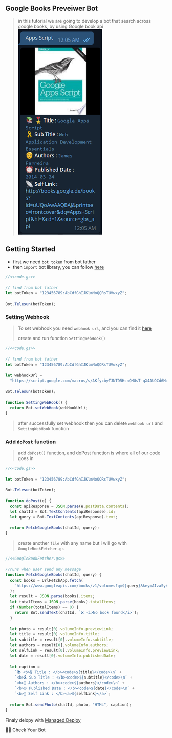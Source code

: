 ## Google Books Preveiwer Bot

> in this tutorial we are going to develop a bot that search across google books, by using Google book api
> ![Result](../../../assets/example/googlebook.png)

## Getting Started

- first we need `bot token` from bot father
- then `import` bot library, you can follow [here](https://github.com/abdiu34567/telesun.js/blob/main/ImportingLib.md)

```js
//<<code.gs>>

// find from bot father
let botToken = "123456789:AbCdfGhIJKlmNoQQRsTUVwxyZ";

Bot.Telesun(botToken);
```

### Setting Webhook

> To set webhook you need `webhook url`, and you can find it [here](https://github.com/abdiu34567/telesun.js/blob/main/Deployments/First%20Time%20Deployment.md)
>
> create and run function `SettingWebHook()`

```js
//<<code.gs>>

// find from bot father
let botToken = "123456789:AbCdfGhIJKlmNoQQRsTUVwxyZ";

let webhookUrl =
  "https://script.google.com/macros/s/AKfycbyTJNTD5HsnQMUsT-qX4AUQCd6Moex3zyf9cgdmlzly-mPxmlRlaxzt8lKhljq1zr6Ow/exec";

Bot.Telesun(botToken);

function SettingWebHook() {
  return Bot.setWebHook(webHookUrl);
}
```

> after successfully set webhook then you can delete `webhook url` and `SettingWebHook` function

### Add `doPost` function

> add `doPost()` function, and doPost function is where all of our code goes in

```js
//<<code.gs>>

let botToken = "123456789:AbCdfGhIJKlmNoQQRsTUVwxyZ";

Bot.Telesun(botToken);

function doPost(e) {
  const apiResponse = JSON.parse(e.postData.contents);
  let chatId = Bot.TextContents(apiResponse).id;
  let query = Bot.TextContents(apiResponse).text;

  return FetchGoogleBooks(chatId, query);
}
```

> create another `file` with any name but i will go with `GoogleBookFetcher.gs`

```js
//<<GoogleBookFetcher.gs>>

//runs when user send any message
function FetchGoogleBooks(chatId, query) {
  const books = UrlFetchApp.fetch(
    `https://www.googleapis.com/books/v1/volumes?q=${query}&key=AIzaSyARWN-E4fPF-Qqva71wyLelQtO51Ysb81Y&country=DE`
  );
  let result = JSON.parse(books).items;
  let totalItems = JSON.parse(books).totalItems;
  if (Number(totalItems) == 0) {
    return Bot.sendText(chatId, `❌ <i>No book found</i>`);
  }

  let photo = result[0].volumeInfo.previewLink;
  let title = result[0].volumeInfo.title;
  let subtitle = result[0].volumeInfo.subtitle;
  let authors = result[0].volumeInfo.authors;
  let selfLink = result[0].volumeInfo.previewLink;
  let date = result[0].volumeInfo.publishedDate;

  let caption =
    `📚 <b>🎖 Title : </b><code>${title}</code>\n` +
    `<b>🎗 Sub Title : </b><code>${subtitle}</code>\n` +
    `<b>🧓 Authors : </b><code>${authors}</code>\n` +
    `<b>⏰ Published Date : </b><code>${date}</code>\n` +
    `<b>📡 Self Link : </b><a>${selfLink}</a>`;

  return Bot.sendPhoto(chatId, photo, "HTML", caption);
}
```

Finaly delopy with [Managed Deploy](https://github.com/abdiu34567/telesun.js/blob/main/Deployments/Manage%20Deployment.md)

🌟💪 Check Your Bot
